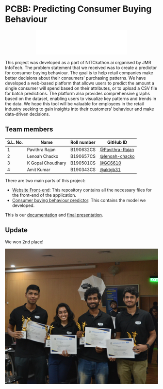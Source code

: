 # PCBB: Predicting Consumer Buying Behaviour
<center>

![logo](https://github.com/LearningRate-0/.github/blob/main/profile/logo.png)

</center>

This project was developed as a part of NITCkathon.ai organised by JMR InfoTech. The problem statement that we received was to create a predictor for consumer buying behaviour. The goal is to help retail companies make better decisions about their consumers' purchasing patterns. We have developed a web-based platform that allows users to predict the amount a single consumer will spend based on their attributes, or to upload a CSV file for batch predictions. The platform also provides comprehensive graphs based on the dataset, enabling users to visualize key patterns and trends in the data. We hope this tool will be valuable for employees in the retail industry seeking to gain insights into their customers' behaviour and make data-driven decisions.


## Team members
|S.L. No.| Name | Roll number | GitHub ID |
| ----- | -------- | -------- | -------- |
|1|Pavithra Rajan|B190632CS|[@Pavithra-Rajan](https://github.com/Pavithra-Rajan)|
|2|Lenoah Chacko|B190657CS|[@lenoah-chacko](https://github.com/lenoah-chacko)|
|3|K Gopal Choudhary|B190501CS|[@GC6610](https://github.com/GC6610)|
|4|Amit Kumar|B190343CS| [@aktgb31](https://github.com/aktgb31)|

There are two main parts of this project:

- [Website Front-end](https://github.com/LearningRate-0/PCBB-Frontend): This repository contains all the necessary files for the front-end of the application.
- [Consumer buying behaviour predictor](https://github.com/LearningRate-0/Consumer-Behaviour-Predictor): This contains the model we developed. 

This is our [documentation](https://github.com/LearningRate-0/Consumer-Behaviour-Predictor/blob/main/README.md) and [final presentation](Presentation.pdf).

## Update
We won 2nd place!
<center>

![team](team.jpg)

</center>